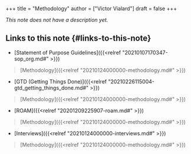 +++
title = "Methodology"
author = ["Victor Vialard"]
draft = false
+++

_This note does not have a description yet._


## Links to this note {#links-to-this-note}

-   [Statement of Purpose Guidelines]({{<relref "20210107170347-sop_org.md#" >}})

> [Methodology]({{<relref "20210124000000-methodology.md#" >}})

-   [GTD (Getting Things Done)]({{<relref "20210226115004-gtd_getting_things_done.md#" >}})

> [Methodology]({{<relref "20210124000000-methodology.md#" >}})

-   [ROAM]({{<relref "20201209225907-roam.md#" >}})

> [Methodology]({{<relref "20210124000000-methodology.md#" >}})

-   [Interviews]({{<relref "20210124000000-interviews.md#" >}})

> [Methodology]({{<relref "20210124000000-methodology.md#" >}})
